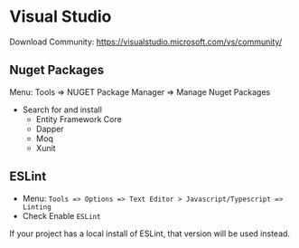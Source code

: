 # Visual Studio

Download Community: <https://visualstudio.microsoft.com/vs/community/>

## Nuget Packages

Menu: Tools => NUGET Package Manager => Manage Nuget Packages


- Search for and install
  - Entity Framework Core
  - Dapper
  - Moq
  - Xunit

## ESLint

- Menu: `Tools => Options => Text Editor > Javascript/Typescript => Linting`
- Check Enable `ESLint`

If your project has a local install of ESLint, that version will be used instead.
